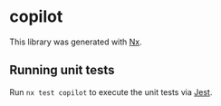 # copilot

This library was generated with [Nx](https://nx.dev).

## Running unit tests

Run `nx test copilot` to execute the unit tests via [Jest](https://jestjs.io).
